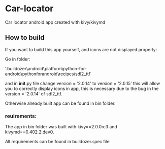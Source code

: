 # Car-locator

Car locator android app created with kivy/kivymd

## How to build

If you want to build this app yourself, and icons are not displayed properly:

Go in folder:

'.buildozer\android\platform\python-for-android\pythonforandroid\recipes\sdl2_ttf'

and in __init__.py  file change version  = '2.0.14' to version  = '2.0.15'
this will allow you to correctly display icons in app,
this is necessary due to the bug in the version = '2.0.14' of sdl2_ttf.

Otherwise already built app can be found in bin folder.

### reuirements:

The app in bin folder was built with kivy==2.0.0rc3 and kivymd==0.402.2.dev0.

All requirements can be found in buildozer.spec file

